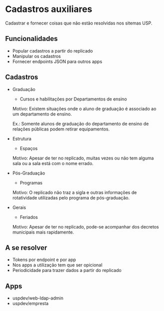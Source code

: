 # Cadastros auxiliares
Cadastrar e fornecer coisas que não estão resolvidas nos sitemas USP.

## Funcionalidades

- Popular cadastros a partir do replicado
- Manipular os cadastros
- Fornecer endpoints JSON para outros apps


## Cadastros

- Graduação
  - Cursos e habilitações por Departamentos de ensino
  
  Motivo: Existem situações onde o aluno de graduação é associado ao um departamento de ensino.

  Ex.: Somente alunos de graduação do departamento de ensino de relações públicas podem retirar equipamentos.


- Estrutura
  - Espaços
  
  Motivo: Apesar de ter no replicado, muitas vezes ou não tem alguma sala ou a sala está com o nome errado.


- Pós-Graduação
  - Programas
  
  Motivo: O replicado não traz a sigla e outras informações de rotatividade utilizadas pelo programa de pós-graduação.


- Gerais
  - Feriados
  
  Motivo: Apesar de ter no replicado, pode-se acompanhar dos decretos municipais mais rapidamente.


## A se resolver

- Tokens por endpoint e por app
- Nos apps a utilização tem que ser opicional
- Periodicidade para trazer dados a partir do replicado


## Apps 

- uspdev/web-ldap-admin
- uspdev/empresta
